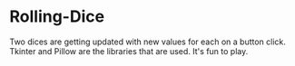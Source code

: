 # Rolling-Dice
Two dices are getting updated with new values for each on a button click. Tkinter and Pillow are the libraries that are used. It's fun to play.
